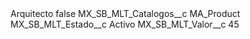 <?xml version="1.0" encoding="UTF-8"?>
<CustomMetadata xmlns="http://soap.sforce.com/2006/04/metadata" xmlns:xsi="http://www.w3.org/2001/XMLSchema-instance" xmlns:xsd="http://www.w3.org/2001/XMLSchema">
    <label>Arquitecto</label>
    <protected>false</protected>
    <values>
        <field>MX_SB_MLT_Catalogos__c</field>
        <value xsi:type="xsd:string">MA_Product</value>
    </values>
    <values>
        <field>MX_SB_MLT_Estado__c</field>
        <value xsi:type="xsd:string">Activo</value>
    </values>
    <values>
        <field>MX_SB_MLT_Valor__c</field>
        <value xsi:type="xsd:string">45</value>
    </values>
</CustomMetadata>
